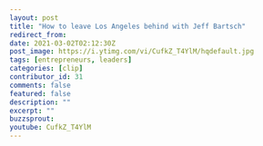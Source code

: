 ```yaml
---
layout: post
title: "How to leave Los Angeles behind with Jeff Bartsch"
redirect_from:
date: 2021-03-02T02:12:30Z
post_image: https://i.ytimg.com/vi/CufkZ_T4YlM/hqdefault.jpg
tags: [entrepreneurs, leaders]
categories: [clip]
contributor_id: 31
comments: false
featured: false
description: ""
excerpt: ""
buzzsprout: 
youtube: CufkZ_T4YlM
---
```



